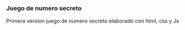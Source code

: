 ### Juego de numero secreto

<p>
Primera version juego de numero secreto elaborado con html, css y Js
</p>
